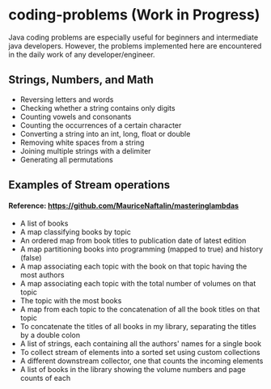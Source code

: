 # coding-problems (Work in Progress)

Java coding problems are especially useful for beginners and intermediate java developers. However, the problems 
implemented here are encountered in the daily work of any developer/engineer. 

## Strings, Numbers, and Math
- Reversing letters and words
- Checking whether a string contains only digits
- Counting vowels and consonants
- Counting the occurrences of a certain character 
- Converting a string into an int, long, float or double
- Removing white spaces from a string
- Joining multiple strings with a delimiter
- Generating all permutations
    
## Examples of Stream operations 
#### Reference: https://github.com/MauriceNaftalin/masteringlambdas
- A list of books
- A map classifying books by topic
- An ordered map from book titles to publication date of latest edition
- A map partitioning books into programming (mapped to true) and history (false) 
- A map associating each topic with the book on that topic having the most authors
- A map associating each topic with the total number of volumes on that topic
- The topic with the most books
- A map from each topic to the concatenation of all the book titles on that topic
- To concatenate the titles of all books in my library, separating the titles by a double colon
- A list of strings, each containing all the authors' names for a single book
- To collect stream of elements into a sorted set using custom collections
- A different downstream collector, one that counts the incoming elements
- A list of books in the library showing the volume numbers and page counts of each
    